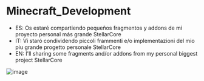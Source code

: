 # Minecraft_Development

- ES: Os estaré compartiendo pequeños fragmentos y addons de mi proyecto personal más grande StellarCore
- IT: Vi staró condividendo piccoli frammenti e/o implementazioni del mio piu grande progetto personale StellarCore
- EN: I'll sharing some fragments and/or addons from my personal biggest project StellarCore

![image](https://github.com/Lewysan/Minecraft_Development/assets/70720366/557fd0c8-6f0c-4052-aa85-0d8cff091ff0)
